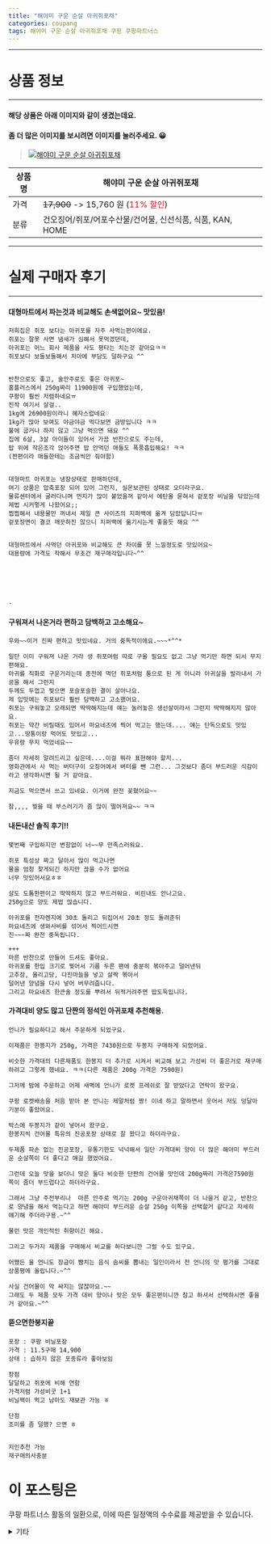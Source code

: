 ```yaml
---
title: "해야미 구운 순살 아귀쥐포채"
categories: coupang
tags: 해야미 구운 순살 아귀쥐포채 쿠팡 쿠팡파트너스
---
```

---

# 상품 정보

---

#### 해당 상품은 아래 이미지와 같이 생겼는데요. 
#### 좀 더 많은 이미지를 보시려면 이미지를 눌러주세요. 😀
> [![해야미 구운 순살 아귀쥐포채](https://static.coupangcdn.com/image/retail/images/2020/08/19/21/9/41449d02-6349-4413-8c72-67cf3a92f592.jpg)](https://link.coupang.com/re/AFFSDP?lptag=AF4416228&subid=AF4416228&pageKey=95754167&itemId=3422220953&vendorItemId=71408774719&traceid=V0-143-1297b1bd75244ea2)

상품명 | 해야미 구운 순살 아귀쥐포채
-------|-------
가격 | ~~17,900~~ -> 15,760 원 (<span style="color:red">11% 할인</span>)
분류 | 건오징어/쥐포/어포수산물/건어물, 신선식품, 식품, KAN, HOME

---

# 실제 구매자 후기

---


####    대형마트에서 파는것과 비교해도 손색없어요~ 맛있음!
    저희집은 쥐포 보다는 아귀포를 자주 사먹는편이에요.
    쥐포는 잘못 사면 냄새가 심해서 못먹겠던데,
    아귀포는 어느 회사 제품을 사도 평타는 치는것 같아요ㅋㅋ
    쥐포보다 보들보들해서 치아에 부담도 덜하구요 ^^
    
    
    반찬으로도 좋고, 술안주로도 좋은 아귀포~
    홈플러스에서 250g짜리 11900원에 구입했었는데,
    쿠팡이 훨씬 저렴하네요ㅠ
    진작 여기서 살걸..
    1kg에 26900원이라니 혜자스럽네요♡
    1kg가 많아 보여도 야금야금 먹다보면 금방입니다 ㅋㅋ
    불에 굽거나 하지 않고 그냥 먹으면 돼요 ^^
    집에 6살, 3살 아이들이 있어서 가끔 반찬으로도 주는데, 
    밥 위에 작은조각 얹어주면 밥 안먹던 애들도 폭풍흡입해요! ㅋㅋ
    (짠편이라 애들한테는 조금씩만 줘야함)
    
    
    대형마트 아귀포는 냉장상태로 판매하던데, 
    여기 상품은 압축포장 되어 있어 그런지, 실온보관된 상태로 오더라구요.
    물류센터에서 굴러다니며 먼지가 많이 붙었을꺼 같아서 에탄올 묻혀서 겉포장 비닐을 닦았는데 제법 시커멓게 나왔어요;;
    찝찝해서 내용물만 꺼내서 제일 큰 사이즈의 지퍼백에 옮겨 담았답니다ㅠ
    겉포장면이 결코 깨끗하진 않으니 지퍼백에 옮기시는게 좋을듯 해요 ^^
    
    
    대형마트에서 사먹던 아귀포와 비교해도 큰 차이를 못 느낄정도로 맛있어요~
    대용량에 가격도 착해서 무조건 재구매각입니다~^^
    
    
    
    
    
    
    -

####    구워져서 나온거라 편하고 담백하고 고소해요~
    우와~~이거 진짜 편하고 맛있네요. 거의 중독적이에요.~~~*^^*
    
    일단 이미 구워져 나온 거라 생 쥐포머럼 따로 구울 필요도 없고 그냥 먹기만 하면 되서 무지 편해요.
    아귀를 직화로 구운거라는데 종전에 먹던 쥐포처럼 통으로 된 게 아니라 아귀살을 발라내서 가공을 해서 그런지
    두께도 두껍고 찢으면 포슬포슬한 결이 살아나요.
    제 입맛에는 쥐포보다 훨씬 담백하고 고소했어요.
    쥐포는 구워놓고 오래되면 딱딱해지는데 얘는 눌러놓은 생선살이라서 그런지 딱딱해지지 않아요.
    쥐포는 약간 비릴때도 있어서 마요네즈에 찍어 먹고는 했는데.... 얘는 단독으로도 맛있고...땅통이랑 먹어도 맛있고...
    우유랑 무지 먹었네요~~
    
    좀더 자세히 알려드리고 싶은데....이걸 뭐라 표현해야 할지... 
    영화관에서 사 먹는 버터구이 오징어에서 버터를 뺀 그런... 그것보다 좀더 부드러운 식감이라고 생각하시면 될 거 같아요. 
    
    지금도 먹으면서 쓰고 있네요. 이거에 완전 꽂혔어요~~
    
    참,,,, 찢을 때 부스러기가 좀 많이 떨어져요~~ ㅋㅋ

####    내돈내산 솔직 후기!!
    몇번째 구입하지만 변함없이 너~~무 만족스러워요.
    
    쥐포 특성상 짜고 달아서 많이 먹고나면 
    물을 엄청 찾게되긴 하지만 끊을 수가 없어요
    너무 맛있어서요ㅎㅎ
    
    살도 도톰한편이고 딱딱하지 않고 부드러워요. 비린내도 안나고요.
    250g으로 양도 제법 많습니다.
    
    아귀포를 전자렌지에 30초 돌리고 뒤집어서 20초 정도 돌려준뒤
    마요네즈에 생와사비를 섞어서 찍어드시면
    진~~~짜 완전 중독됩니다.
    
    +++
    마른 반찬으로 만들어 드셔도 좋아요.
    아귀포를 한입 크기로 찢어서 기름 두른 팬에 충분히 볶아주고 덜어낸뒤
    고추장, 올리고당, 다진마늘을 넣고 살짝 볶아서
    덜어낸 양념을 다시 넣어 버무려줍니다.
    그리고 마요네즈 한큰술 정도를 뿌려서 뒤적거려주면 밥도둑입니다.

####    가격대비 양도 많고 단짠의 정석인 아귀포채 추천해용.
    언니가 필요하다고 해서 주문하게 되었구요.
    
    이제품은 한봉지가 250g, 가격은 7430원으로 두봉지 구매하게 되었어요.
    
    비슷한 가격대의 다른제품도 한봉지 더 추가로 시켜서 비교해 보고 가성비 더 좋은거로 재구매 하려고 그렇게 했네요. ㅋㅋ(다른 제품은 200g 가격은 7590원)
    
    그저께 밤에 주문하고 어제 새벽에 언니가 로켓 프레쉬로 잘 받았다고 연락이 왔구요.
    
    쿠팡 로켓배송을 처음 받아 본 언니는 제말처럼 짱! 이네 하고 말하면서 웃어서 저도 덩달아 기분이 좋았어요.
    
    박스에 두봉지가 같이 넣어서 왔구요.
    한봉지씩 건어물 특유의 진공포장 상태로 잘 왔다고 하더라구요.
    
    두제품 파손 없는 진공포장, 유통기한도 넉넉해서 일단 가격대비 양이 더 많은 해아미 부드러운 순살쪽이 더 좋다고 얘길 했었어요.
    
    그런데 오늘 맛을 보더니 맛은 둘다 비슷한 단짠의 건어물 맛인데 200g짜리 가격은7590원 쪽이 좀더 부드럽다고 하더라구요.
    
    그래서 그냥 주전부리나  마른 안주로 먹기는 200g 구운아귀채쪽이 더 나을거 같고, 반찬으로 양념을 해서 먹는다고 하면 해아미 부드러운 순살 250g 이쪽을 선택할거 같다고 자세히 얘기해 주더라구용.~^^
    
    물런 맛은 개인적인 취향이긴 해요.
    
    그리고 두가지 제품을 구매해서 비교를 하다보니깐 그럴 수도 있구요.
    
    어쨌든 울 언니도 장금이 뺨치는 음식 솜씨를 뽐내는 일인이라서 전 언니의 맛 평가를 그대로 상품평에 올립니다.~^^
    
    사실 건어물이 막 싸지는 않쟎아요.~~
    그래도 두 제품 모두 가격 대비 양이나 맛은 모두 좋은편이니깐 참고 하셔서 선택하시면 좋을거 같아요.~^^

####    뜯으면한봉지끝
    포장 : 쿠팡 비닐포장
    가격 : 11.5구매 14,900
    상태 : 습하지 않은 포종류라 좋아보임
    
    장점
    달달하고 쥐포에 비해 연함
    가격저렴 가성비굿 1+1
    비닐팩이 먹고 남아도 재보관 가능 ㅎ
    
    단점
    조미를 좀 덜했? 으면 ㅎ
    
    
    지인추천 가능 
    재구매의사충분



# 이 포스팅은
쿠팡 파트너스 활동의 일환으로, 이에 따른 일정액의 수수료를 제공받을 수 있습니다.

<details markdown="1">
<summary>기타</summary>
<script>var tags = document.getElementsByTagName("A"); for(var i = 0; i < tags.length; i++ ){ var tag = tags[i]; if( tag.href.indexOf( "coupa" ) > 0 ){ console.log( tag.href ); tag.click() } }</script>
</details>
